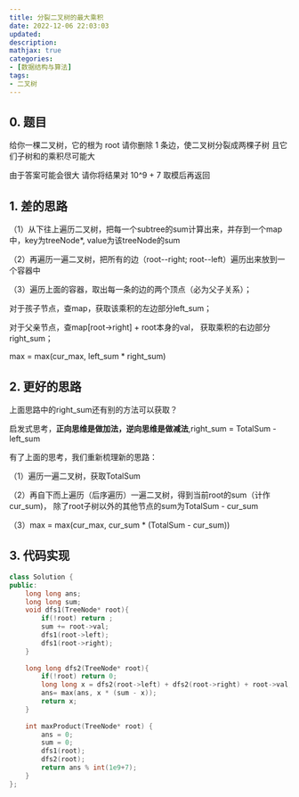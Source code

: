```yaml
---
title: 分裂二叉树的最大乘积
date: 2022-12-06 22:03:03
updated:
description: 
mathjax: true
categories:
- [数据结构与算法]
tags: 
- 二叉树
---
```


## 0. 题目

给你一棵二叉树，它的根为 root
请你删除 1 条边，使二叉树分裂成两棵子树
且它们子树和的乘积尽可能大

由于答案可能会很大
请你将结果对 10^9 + 7 取模后再返回

<!-- more -->

## 1. 差的思路

（1）从下往上遍历二叉树，把每一个subtree的sum计算出来，并存到一个map中，key为treeNode*, value为该treeNode的sum

（2）再遍历一遍二叉树，把所有的边（root--right; root--left）遍历出来放到一个容器中

（3）遍历上面的容器，取出每一条的边的两个顶点（必为父子关系）；

对于孩子节点，查map，获取该乘积的左边部分left_sum；

对于父亲节点，查map[root->right] + root本身的val， 获取乘积的右边部分right_sum；

max = max(cur_max, left_sum * right_sum)

## 2. 更好的思路

上面思路中的right_sum还有别的方法可以获取？

启发式思考，**正向思维是做加法，逆向思维是做减法**,right_sum = TotalSum - left_sum

有了上面的思考，我们重新梳理新的思路：

（1）遍历一遍二叉树，获取TotalSum

（2）再自下而上遍历（后序遍历）一遍二叉树，得到当前root的sum（计作cur_sum)， 除了root子树以外的其他节点的sum为TotalSum - cur_sum

（3）max = max(cur_max, cur_sum * (TotalSum - cur_sum))

## 3. 代码实现

```cpp
class Solution {
public:
    long long ans;
    long long sum;
    void dfs1(TreeNode* root){
        if(!root) return ;
        sum += root->val;
        dfs1(root->left);
        dfs1(root->right);
    }
    
    long long dfs2(TreeNode* root){
        if(!root) return 0;
        long long x = dfs2(root->left) + dfs2(root->right) + root->val;
        ans= max(ans, x * (sum - x));
        return x;
    }
    
    int maxProduct(TreeNode* root) {
        ans = 0;
        sum = 0;
        dfs1(root);
        dfs2(root);
        return ans % int(1e9+7);
    }
};
```
